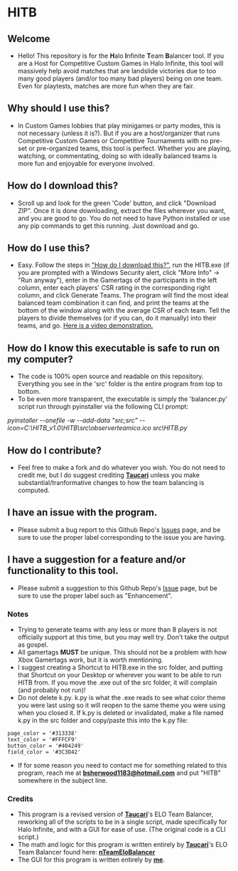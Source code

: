 # HITB

## Welcome

- Hello! This repository is for the **H**alo **I**nfinite **T**eam **B**alancer tool. If you are a Host for Competitive Custom Games in Halo Infinite, this tool will massively help avoid matches that are landslide victories due to too many good players (and/or too many bad players) being on one team. Even for playtests, matches are more fun when they are fair.

## Why should I use this?

- In Custom Games lobbies that play minigames or party modes, this is not necessary (unless it is?). But if you are a host/organizer that runs Competitive Custom Games or Competitive Tournaments with no pre-set or pre-organized teams, this tool is perfect. Whether you are playing, watching, or commentating, doing so with ideally balanced teams is more fun and enjoyable for everyone involved.

## How do I download this?

- Scroll up and look for the green 'Code' button, and click "Download ZIP". Once it is done downloading, extract the files wherever you want, and you are good to go. You do not need to have Python installed or use any pip commands to get this running. Just download and go.

## How do I use this?

- Easy. Follow the steps in ["How do I download this?"](https://github.com/Bpsherwo/HITB#how-do-i-download-this), run the HITB.exe (if you are prompted with a Windows Security alert, click "More Info" -> "Run anyway"), enter in the Gamertags of the participants in the left column, enter each players' CSR rating in the corresponding right column, and click Generate Teams. The program will find the most ideal balanced team combination it can find, and print the teams at the bottom of the window along with the average CSR of each team. Tell the players to divide themselves (or if you can, do it manually) into their teams, and go. [Here is a video demonstration.](https://www.youtube.com/watch?v=Ip0-3L2hEtw)

## How do I know this executable is safe to run on my computer?

- The code is 100% open source and readable on this repository. Everything you see in the 'src' folder is the entire program from top to bottom.
- To be even more transparent, the executable is simply the 'balancer.py' script run through pyinstaller via the following CLI prompt:

*pyinstaller --onefile -w --add-data "src;src" --icon=C:\HITB_v1.0\HITB\src\observerteamico.ico src\HITB.py*

## How do I contribute?

- Feel free to make a fork and do whatever you wish. You do not need to credit me, but I do suggest crediting **[Taucari](https://github.com/Taucari)** unless you make substantial/tranformative changes to how the team balancing is computed.

## I have an issue with the program.

- Please submit a bug report to this Github Repo's [Issues](https://github.com/Bpsherwo/HITB/issues) page, and be sure to use the proper label corresponding to the issue you are having.

## I have a suggestion for a feature and/or functionality to this tool.

- Please submit a suggestion to this Github Repo's [Issue](https://github.com/Bpsherwo/HITB/issues) page, but be sure to use the proper label such as "Enhancement".

### Notes

- Trying to generate teams with any less or more than 8 players is not officially support at this time, but you may well try. Don't take the output as gospel.
- All gamertags **MUST** be unique. This should not be a problem with how Xbox Gamertags work, but it is worth mentioning.
- I suggest creating a Shortcut to HITB.exe in the src folder, and putting that Shortcut on your Desktop or wherever you want to be able to run HITB from. If you move the .exe out of the src folder, it will complain (and probably not run)!
- Do not delete k.py. k.py is what the .exe reads to see what color theme you were last using so it will reopen to the same theme you were using when you closed it. If k.py is deleted or invalidated, make a file named k.py in the src folder and copy/paste this into the k.py file:
```
page_color = '#313338'
text_color = '#FFFCF9'
button_color = '#404249'
field_color = '#3C3D42'
```
- If for some reason you need to contact me for something related to this program, reach me at **bsherwood1183@hotmail.com** and put "HITB" somewhere in the subject line.

### Credits

- This program is a revised version of **[Taucari](https://github.com/Taucari)**'s ELO Team Balancer, reworking all of the scripts to be in a single script, made specifically for Halo Infinite, and with a GUI for ease of use. (The original code is a CLI script.)
- The math and logic for this program is written entirely by **[Taucari](https://github.com/Taucari)**'s ELO Team Balancer found here: **[nTeamEloBalancer](https://github.com/Taucari/nTeamEloBalancer)**
- The GUI for this program is written entirely by **[me](https://github.com/Bpsherwo)**.
